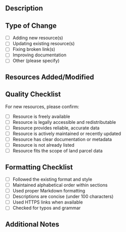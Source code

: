 ## Description
<!-- Briefly describe what you're adding or changing -->

## Type of Change
- [ ] Adding new resource(s)
- [ ] Updating existing resource(s)
- [ ] Fixing broken link(s)
- [ ] Improving documentation
- [ ] Other (please specify)

## Resources Added/Modified
<!-- List the resources you're adding or modifying -->

## Quality Checklist
For new resources, please confirm:

- [ ] Resource is freely available
- [ ] Resource is legally accessible and redistributable
- [ ] Resource provides reliable, accurate data
- [ ] Resource is actively maintained or recently updated
- [ ] Resource has clear documentation or metadata
- [ ] Resource is not already listed
- [ ] Resource fits the scope of land parcel data

## Formatting Checklist
- [ ] Followed the existing format and style
- [ ] Maintained alphabetical order within sections
- [ ] Used proper Markdown formatting
- [ ] Descriptions are concise (under 100 characters)
- [ ] Used HTTPS links when available
- [ ] Checked for typos and grammar

## Additional Notes
<!-- Any additional information about your contribution --> 